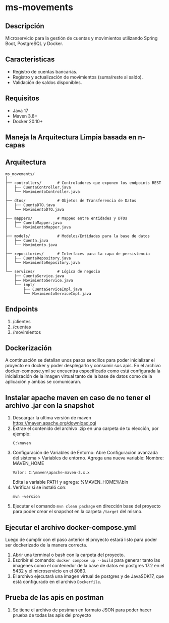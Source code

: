 # ms-movements
## Descripción
Microservicio para la gestión de cuentas y movimientos utilizando Spring Boot, PostgreSQL y Docker.

## Características
- Registro de cuentas bancarias.
- Registro y actualización de movimientos (suma/reste al saldo).
- Validación de saldos disponibles.

## Requisitos
- Java 17
- Maven 3.8+
- Docker 20.10+
## Maneja la Arquitectura Limpia basada en n-capas
## Arquitectura
```plaintext
ms_movements/
│
├── controllers/       # Controladores que exponen los endpoints REST
│   ├── CuentaController.java
│   └── MovimientoController.java
│
├── dtos/              # Objetos de Transferencia de Datos 
│   ├── CuentaDTO.java
│   └── MovimientoDTO.java
│
├── mappers/           # Mappeo entre entidades y DTOs
│   ├── CuentaMapper.java
│   └── MovimientoMapper.java
│
├── models/            # Modelos/Entidades para la base de datos
│   ├── Cuenta.java
│   └── Movimiento.java
│
├── repositories/      # Interfaces para la capa de persistencia
│   ├── CuentaRepository.java
│   └── MovimientoRepository.java
│
└── services/          # Lógica de negocio
    ├── CuentaService.java
    ├── MovimientoService.java
    └── impl/
        ├── CuentaServiceImpl.java
        └── MovimientoServiceImpl.java
```
## Endpoints
1. /clientes
2. /cuentas
3. /movimientos
## Dockerización
A continuación se detallan unos pasos sencillos para poder inicializar el proyecto en docker y poder desplegarlo y consumir sus apis.
En el archivo docker-compose.yml se encuentra especificado como está configurada la inicialización de la imagen virtual tanto de la base de datos 
como de la aplicación y ambas se comunicaran. 

## Instalar apache maven en caso de no tener el archivo .jar con la snapshot
 1. Descargar la ultima versión de maven https://maven.apache.org/download.cgi
 2. Extrae el contenido del archivo .zip en una carpeta de tu elección, por ejemplo:
    ``` 
    C:\maven
    ```
 3. Configuración de Variables de Entorno:
 Abre Configuración avanzada del sistema > Variables de entorno.
    Agrega una nueva variable:
     Nombre: MAVEN_HOME
    ``` 
    Valor: C:\maven\apache-maven-3.x.x
    ``` 
    Edita la variable PATH y agrega:  %MAVEN_HOME%\bin
4. Verificar si se instaló con: 
    ``` 
    mvn -version
    ``` 
5. Ejecutar el comando ``` mvn clean package ``` en dirección base del proyecto para poder crear el snapshot en la carpeta ```/target``` del mismo.

## Ejecutar el archivo docker-compose.yml
Luego de cumplir con el paso anterior el proyecto estará listo para poder ser dockerizado de la manera correcta.
1. Abrir una terminal o bash con la carpeta del proyecto.
2. Escribir el comando: ``` docker compose up --build ``` para generar tanto las imagenes como el contenedor de la base de datos en postgres 17.2 en el 5432 y el microservicio en el 8080.
3. El archivo ejecutará una imagen virtual de postgres y de JavaSDK17, que está configurado en el archivo ```Dockerfile```.

## Prueba de las apis en postman
1. Se tiene el archivo de postman en formato JSON para poder hacer prueba de todas las apis del proyecto